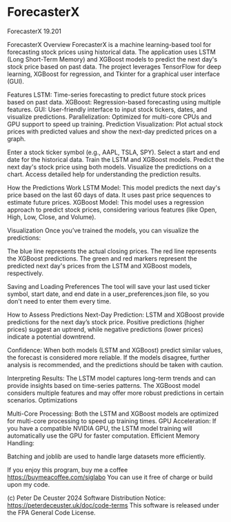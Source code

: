 # ForecasterX
ForecasterX 19.201

ForecasterX
Overview
ForecasterX is a machine learning-based tool for forecasting stock prices using historical data. The application uses LSTM (Long Short-Term Memory) and XGBoost models to predict the next day's stock price based on past data. The project leverages TensorFlow for deep learning, XGBoost for regression, and Tkinter for a graphical user interface (GUI).

Features
LSTM: Time-series forecasting to predict future stock prices based on past data.
XGBoost: Regression-based forecasting using multiple features.
GUI: User-friendly interface to input stock tickers, dates, and visualize predictions.
Parallelization: Optimized for multi-core CPUs and GPU support to speed up training.
Prediction Visualization: Plot actual stock prices with predicted values and show the next-day predicted prices on a graph.




Enter a stock ticker symbol (e.g., AAPL, TSLA, SPY).
Select a start and end date for the historical data.
Train the LSTM and XGBoost models.
Predict the next day's stock price using both models.
Visualize the predictions on a chart.
Access detailed help for understanding the prediction results.


How the Predictions Work
LSTM Model: This model predicts the next day's price based on the last 60 days of data. It uses past price sequences to estimate future prices.
XGBoost Model: This model uses a regression approach to predict stock prices, considering various features (like Open, High, Low, Close, and Volume).


 Visualization
Once you’ve trained the models, you can visualize the predictions:

The blue line represents the actual closing prices.
The red line represents the XGBoost predictions.
The green and red markers represent the predicted next day's prices from the LSTM and XGBoost models, respectively.


Saving and Loading Preferences
The tool will save your last used ticker symbol, start date, and end date in a user_preferences.json file, so you don't need to enter them every time.




How to Assess Predictions
Next-Day Prediction:
LSTM and XGBoost provide predictions for the next day’s stock price.
Positive predictions (higher prices) suggest an uptrend, while negative predictions (lower prices) indicate a potential downtrend.

Confidence:
When both models (LSTM and XGBoost) predict similar values, the forecast is considered more reliable.
If the models disagree, further analysis is recommended, and the predictions should be taken with caution.

Interpreting Results:
The LSTM model captures long-term trends and can provide insights based on time-series patterns.
The XGBoost model considers multiple features and may offer more robust predictions in certain scenarios.
Optimizations


Multi-Core Processing:
Both the LSTM and XGBoost models are optimized for multi-core processing to speed up training times.
GPU Acceleration:
If you have a compatible NVIDIA GPU, the LSTM model training will automatically use the GPU for faster computation.
Efficient Memory Handling:

Batching and joblib are used to handle large datasets more efficiently.



If you enjoy this program, buy me a coffee https://buymeacoffee.com/siglabo
You can use it free of charge or build upon my code. 
 
(c) Peter De Ceuster 2024
Software Distribution Notice: https://peterdeceuster.uk/doc/code-terms 
This software is released under the FPA General Code License.

 
